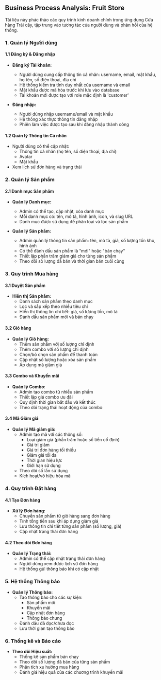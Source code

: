 ## Business Process Analysis: Fruit Store

Tài liệu này phác thảo các quy trình kinh doanh chính trong ứng dụng Cửa hàng Trái cây, tập trung vào tương tác của người dùng và phản hồi của hệ thống.

### 1. Quản lý Người dùng

#### 1.1 Đăng ký & Đăng nhập

* **Đăng ký Tài khoản:**
  * Người dùng cung cấp thông tin cá nhân: username, email, mật khẩu, họ tên, số điện thoại, địa chỉ
  * Hệ thống kiểm tra tính duy nhất của username và email
  * Mật khẩu được mã hóa trước khi lưu vào database
  * Tài khoản mới được tạo với role mặc định là 'customer'

* **Đăng nhập:**
  * Người dùng nhập username/email và mật khẩu
  * Hệ thống xác thực thông tin đăng nhập
  * Phiên làm việc được tạo sau khi đăng nhập thành công

#### 1.2 Quản lý Thông tin Cá nhân

* Người dùng có thể cập nhật:
  * Thông tin cá nhân (họ tên, số điện thoại, địa chỉ)
  * Avatar
  * Mật khẩu
* Xem lịch sử đơn hàng và trạng thái

### 2. Quản lý Sản phẩm

#### 2.1 Danh mục Sản phẩm

* **Quản lý Danh mục:**
  * Admin có thể tạo, cập nhật, xóa danh mục
  * Mỗi danh mục có: tên, mô tả, hình ảnh, icon, và slug URL
  * Danh mục được sử dụng để phân loại và lọc sản phẩm

* **Quản lý Sản phẩm:**
  * Admin quản lý thông tin sản phẩm: tên, mô tả, giá, số lượng tồn kho, hình ảnh
  * Có thể đánh dấu sản phẩm là "mới" hoặc "bán chạy"
  * Thiết lập phần trăm giảm giá cho từng sản phẩm
  * Theo dõi số lượng đã bán và thời gian bán cuối cùng

### 3. Quy trình Mua hàng

#### 3.1 Duyệt Sản phẩm

* **Hiển thị Sản phẩm:**
  * Danh sách sản phẩm theo danh mục
  * Lọc và sắp xếp theo nhiều tiêu chí
  * Hiển thị thông tin chi tiết: giá, số lượng tồn, mô tả
  * Đánh dấu sản phẩm mới và bán chạy

#### 3.2 Giỏ hàng

* **Quản lý Giỏ hàng:**
  * Thêm sản phẩm với số lượng chỉ định
  * Thêm combo với số lượng chỉ định
  * Chọn/bỏ chọn sản phẩm để thanh toán
  * Cập nhật số lượng hoặc xóa sản phẩm
  * Áp dụng mã giảm giá

#### 3.3 Combo và Khuyến mãi

* **Quản lý Combo:**
  * Admin tạo combo từ nhiều sản phẩm
  * Thiết lập giá combo ưu đãi
  * Quy định thời gian bắt đầu và kết thúc
  * Theo dõi trạng thái hoạt động của combo

#### 3.4 Mã Giảm giá

* **Quản lý Mã giảm giá:**
  * Admin tạo mã với các thông số:
    * Loại giảm giá (phần trăm hoặc số tiền cố định)
    * Giá trị giảm
    * Giá trị đơn hàng tối thiểu
    * Giảm giá tối đa
    * Thời gian hiệu lực
    * Giới hạn sử dụng
  * Theo dõi số lần sử dụng
  * Kích hoạt/vô hiệu hóa mã

### 4. Quy trình Đặt hàng

#### 4.1 Tạo Đơn hàng

* **Xử lý Đơn hàng:**
  * Chuyển sản phẩm từ giỏ hàng sang đơn hàng
  * Tính tổng tiền sau khi áp dụng giảm giá
  * Lưu thông tin chi tiết từng sản phẩm (số lượng, giá)
  * Cập nhật trạng thái đơn hàng

#### 4.2 Theo dõi Đơn hàng

* **Quản lý Trạng thái:**
  * Admin có thể cập nhật trạng thái đơn hàng
  * Người dùng xem được lịch sử đơn hàng
  * Hệ thống gửi thông báo khi có cập nhật

### 5. Hệ thống Thông báo

* **Quản lý Thông báo:**
  * Tạo thông báo cho các sự kiện:
    * Sản phẩm mới
    * Khuyến mãi
    * Cập nhật đơn hàng
    * Thông báo chung
  * Đánh dấu đã đọc/chưa đọc
  * Lưu thời gian tạo thông báo

### 6. Thống kê và Báo cáo

* **Theo dõi Hiệu suất:**
  * Thống kê sản phẩm bán chạy
  * Theo dõi số lượng đã bán của từng sản phẩm
  * Phân tích xu hướng mua hàng
  * Đánh giá hiệu quả của các chương trình khuyến mãi